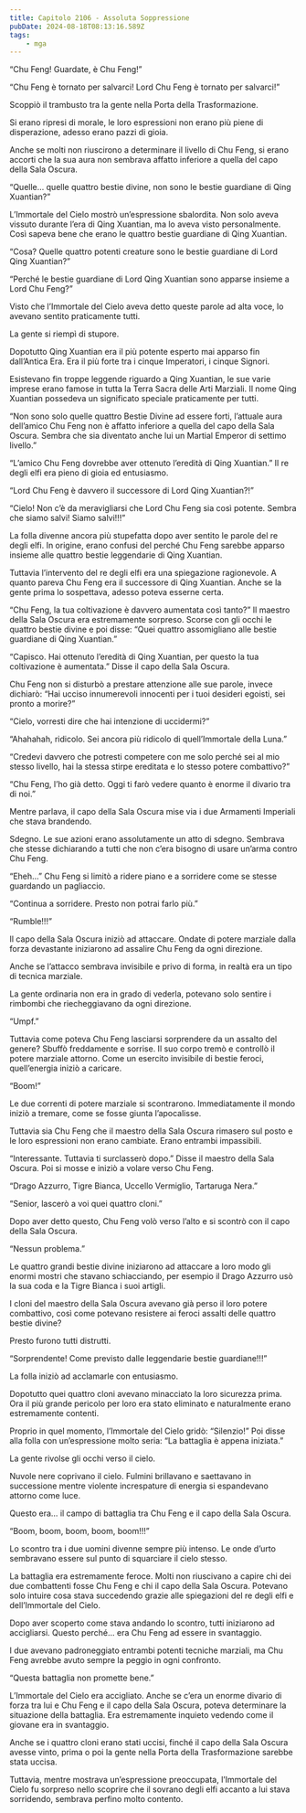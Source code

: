 ```yaml
---
title: Capitolo 2106 - Assoluta Soppressione
pubDate: 2024-08-18T08:13:16.589Z
tags:
    - mga
---
```





“Chu Feng! Guardate, è Chu Feng!”


“Chu Feng è tornato per salvarci! Lord Chu Feng è tornato per salvarci!”


Scoppiò il trambusto tra la gente nella Porta della Trasformazione.


Si erano ripresi di morale, le loro espressioni non erano più piene di disperazione, adesso erano pazzi di gioia.


Anche se molti non riuscirono a determinare il livello di Chu Feng, si erano accorti che la sua aura non sembrava affatto inferiore a quella del capo della Sala Oscura.


“Quelle… quelle quattro bestie divine, non sono le bestie guardiane di Qing Xuantian?”


L’Immortale del Cielo mostrò un’espressione sbalordita. Non solo aveva vissuto durante l’era di Qing Xuantian, ma lo aveva visto personalmente. Così sapeva bene che erano le quattro bestie guardiane di Qing Xuantian.


“Cosa? Quelle quattro potenti creature sono le bestie guardiane di Lord Qing Xuantian?”


“Perché le bestie guardiane di Lord Qing Xuantian sono apparse insieme a Lord Chu Feng?”


Visto che l’Immortale del Cielo aveva detto queste parole ad alta voce, lo avevano sentito praticamente tutti.

La gente si riempì di stupore.


Dopotutto Qing Xuantian era il più potente esperto mai apparso fin dall’Antica Era. Era il più forte tra i cinque Imperatori, i cinque Signori.


Esistevano fin troppe leggende riguardo a Qing Xuantian, le sue varie imprese erano famose in tutta la Terra Sacra delle Arti Marziali. Il nome Qing Xuantian possedeva un significato speciale praticamente per tutti.


“Non sono solo quelle quattro Bestie Divine ad essere forti, l’attuale aura dell’amico Chu Feng non è affatto inferiore a quella del capo della Sala Oscura. Sembra che sia diventato anche lui un Martial Emperor di settimo livello.”


“L’amico Chu Feng dovrebbe aver ottenuto l’eredità di Qing Xuantian.” Il re degli elfi era pieno di gioia ed entusiasmo.


“Lord Chu Feng è davvero il successore di Lord Qing Xuantian?!”


“Cielo! Non c’è da meravigliarsi che Lord Chu Feng sia così potente. Sembra che siamo salvi! Siamo salvi!!!”


La folla divenne ancora più stupefatta dopo aver sentito le parole del re degli elfi. In origine, erano confusi del perché Chu Feng sarebbe apparso insieme alle quattro bestie leggendarie di Qing Xuantian.


Tuttavia l’intervento del re degli elfi era una spiegazione ragionevole. A quanto pareva Chu Feng era il successore di Qing Xuantian. Anche se la gente prima lo sospettava, adesso poteva esserne certa.


“Chu Feng, la tua coltivazione è davvero aumentata così tanto?” Il maestro della Sala Oscura era estremamente sorpreso. Scorse con gli occhi le quattro bestie divine e poi disse: “Quei quattro assomigliano alle bestie guardiane di Qing Xuantian.”


“Capisco. Hai ottenuto l’eredità di Qing Xuantian, per questo la tua coltivazione è aumentata.” Disse il capo della Sala Oscura.


Chu Feng non si disturbò a prestare attenzione alle sue parole, invece dichiarò: “Hai ucciso innumerevoli innocenti per i tuoi desideri egoisti, sei pronto a morire?”


“Cielo, vorresti dire che hai intenzione di uccidermi?”

“Ahahahah, ridicolo. Sei ancora più ridicolo di quell’Immortale della Luna.”


“Credevi davvero che potresti competere con me solo perché sei al mio stesso livello, hai la stessa stirpe ereditata e lo stesso potere combattivo?”


“Chu Feng, l’ho già detto. Oggi ti farò vedere quanto è enorme il divario tra di noi.”

Mentre parlava, il capo della Sala Oscura mise via i due Armamenti Imperiali che stava brandendo.

Sdegno. Le sue azioni erano assolutamente un atto di sdegno. Sembrava che stesse dichiarando a tutti che non c’era bisogno di usare un’arma contro Chu Feng.


“Eheh…” Chu Feng si limitò a ridere piano e a sorridere come se stesse guardando un pagliaccio.


“Continua a sorridere. Presto non potrai farlo più.”


“Rumble!!!”


Il capo della Sala Oscura iniziò ad attaccare. Ondate di potere marziale dalla forza devastante iniziarono ad assalire Chu Feng da ogni direzione.


Anche se l’attacco sembrava invisibile e privo di forma, in realtà era un tipo di tecnica marziale.


La gente ordinaria non era in grado di vederla, potevano solo sentire i rimbombi che riecheggiavano da ogni direzione.


“Umpf.”


Tuttavia come poteva Chu Feng lasciarsi sorprendere da un assalto del genere? Sbuffò freddamente e sorrise. Il suo corpo tremò e controllò il potere marziale attorno. Come un esercito invisibile di bestie feroci, quell’energia iniziò a caricare.


“Boom!”


Le due correnti di potere marziale si scontrarono. Immediatamente il mondo iniziò a tremare, come se fosse giunta l’apocalisse.


Tuttavia sia Chu Feng che il maestro della Sala Oscura rimasero sul posto e le loro espressioni non erano cambiate. Erano entrambi impassibili.

“Interessante. Tuttavia ti surclasserò dopo.” Disse il maestro della Sala Oscura. Poi si mosse e iniziò a volare verso Chu Feng.

“Drago Azzurro, Tigre Bianca, Uccello Vermiglio, Tartaruga Nera.”


“Senior, lascerò a voi quei quattro cloni.”


Dopo aver detto questo, Chu Feng volò verso l’alto e si scontrò con il capo della Sala Oscura.


“Nessun problema.”


Le quattro grandi bestie divine iniziarono ad attaccare a loro modo gli enormi mostri che stavano schiacciando, per esempio il Drago Azzurro usò la sua coda e la Tigre Bianca i suoi artigli.


I cloni del maestro della Sala Oscura avevano già perso il loro potere combattivo, così come potevano resistere ai feroci assalti delle quattro bestie divine?


Presto furono tutti distrutti.

“Sorprendente! Come previsto dalle leggendarie bestie guardiane!!!”


La folla iniziò ad acclamarle con entusiasmo.


Dopotutto quei quattro cloni avevano minacciato la loro sicurezza prima. Ora il più grande pericolo per loro era stato eliminato e naturalmente erano estremamente contenti.


Proprio in quel momento, l’Immortale del Cielo gridò: “Silenzio!” Poi disse alla folla con un’espressione molto seria: “La battaglia è appena iniziata.”


La gente rivolse gli occhi verso il cielo.


Nuvole nere coprivano il cielo. Fulmini brillavano e saettavano in successione mentre violente increspature di energia si espandevano attorno come luce.


Questo era… il campo di battaglia tra Chu Feng e il capo della Sala Oscura.


“Boom, boom, boom, boom, boom!!!”


Lo scontro tra i due uomini divenne sempre più intenso. Le onde d’urto sembravano essere sul punto di squarciare il cielo stesso.

La battaglia era estremamente feroce. Molti non riuscivano a capire chi dei due combattenti fosse Chu Feng e chi il capo della Sala Oscura. Potevano solo intuire cosa stava succedendo grazie alle spiegazioni del re degli elfi e dell’Immortale del Cielo.


Dopo aver scoperto come stava andando lo scontro, tutti iniziarono ad accigliarsi. Questo perché… era Chu Feng ad essere in svantaggio.


I due avevano padroneggiato entrambi potenti tecniche marziali, ma Chu Feng avrebbe avuto sempre la peggio in ogni confronto.


“Questa battaglia non promette bene.”


L’Immortale del Cielo era accigliato. Anche se c’era un enorme divario di forza tra lui e Chu Feng e il capo della Sala Oscura, poteva determinare la situazione della battaglia. Era estremamente inquieto vedendo come il giovane era in svantaggio.


Anche se i quattro cloni erano stati uccisi, finché il capo della Sala Oscura avesse vinto, prima o poi la gente nella Porta della Trasformazione sarebbe stata uccisa.


Tuttavia, mentre mostrava un’espressione preoccupata, l’Immortale del Cielo fu sorpreso nello scoprire che il sovrano degli elfi accanto a lui stava sorridendo, sembrava perfino molto contento.

